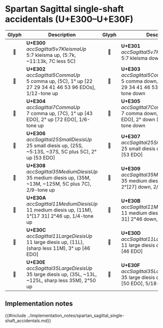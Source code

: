 Spartan Sagittal single-shaft accidentals (U+E300–U+E30F)
=========================================================

| **Glyph** | **Description** | **Glyph** | **Description**
| :-------: | --------------- | :-------: | ---------------
|<span class="bravura_large">&#xe300;</span> | **U+E300**<br/>*accSagittal5v7KleismaUp*<br/>5:7 kleisma up, (5:7k, ~11:13k, 7C less 5C) | <span class="bravura_large">&#xe301;</span> | **U+E301**<br/>*accSagittal5v7KleismaDown*<br/>5:7 kleisma down
|<span class="bravura_large">&#xe302;</span> | **U+E302**<br/>*accSagittal5CommaUp*<br/>5 comma up, (5C), 1° up [22 27 29 34 41 46 53 96 EDOs], 1/12-tone up | <span class="bravura_large">&#xe303;</span> | **U+E303**<br/>*accSagittal5CommaDown*<br/>5 comma down, 1° down [22 27 29 34 41 46 53 96 EDOs], 1/12-tone down
|<span class="bravura_large">&#xe304;</span> | **U+E304**<br/>*accSagittal7CommaUp*<br/>7 comma up, (7C), 1° up [43 EDO], 2° up [72 EDO], 1/6-tone up | <span class="bravura_large">&#xe305;</span> | **U+E305**<br/>*accSagittal7CommaDown*<br/>7 comma down, 1° down [43 EDO], 2° down [72 EDO], 1/6-tone down
|<span class="bravura_large">&#xe306;</span> | **U+E306**<br/>*accSagittal25SmallDiesisUp*<br/>25 small diesis up, (25S, ~5:13S, ~37S, 5C plus 5C), 2° up [53 EDO] | <span class="bravura_large">&#xe307;</span> | **U+E307**<br/>*accSagittal25SmallDiesisDown*<br/>25 small diesis down, 2° down [53 EDO]
|<span class="bravura_large">&#xe308;</span> | **U+E308**<br/>*accSagittal35MediumDiesisUp*<br/>35 medium diesis up, (35M, ~13M, ~125M, 5C plus 7C), 2/9-tone up | <span class="bravura_large">&#xe309;</span> | **U+E309**<br/>*accSagittal35MediumDiesisDown*<br/>35 medium diesis down, 1°[50] 2°[27] down, 2/9-tone down
|<span class="bravura_large">&#xe30a;</span> | **U+E30A**<br/>*accSagittal11MediumDiesisUp*<br/>11 medium diesis up, (11M), 1°[17 31] 2°46 up, 1/4-tone up | <span class="bravura_large">&#xe30b;</span> | **U+E30B**<br/>*accSagittal11MediumDiesisDown*<br/>11 medium diesis down, 1°[17 31] 2°46 down, 1/4-tone down
|<span class="bravura_large">&#xe30c;</span> | **U+E30C**<br/>*accSagittal11LargeDiesisUp*<br/>11 large diesis up, (11L), (sharp less 11M), 3° up [46 EDO] | <span class="bravura_large">&#xe30d;</span> | **U+E30D**<br/>*accSagittal11LargeDiesisDown*<br/>11 large diesis down, 3° down [46 EDO]
|<span class="bravura_large">&#xe30e;</span> | **U+E30E**<br/>*accSagittal35LargeDiesisUp*<br/>35 large diesis up, (35L, ~13L, ~125L, sharp less 35M), 2°50 up | <span class="bravura_large">&#xe30f;</span> | **U+E30F**<br/>*accSagittal35LargeDiesisDown*<br/>35 large diesis down, 2° down [50 EDO], 5/18-tone down

Implementation notes
---------------------

{{#include ../implementation_notes/spartan_sagittal_single-shaft_accidentals.md}}